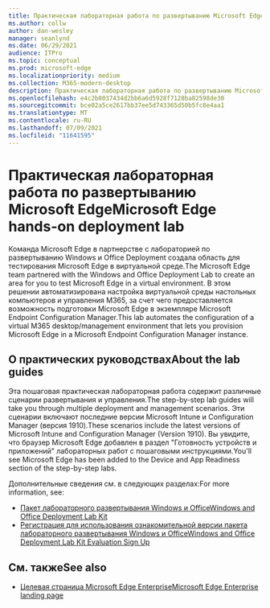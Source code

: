 ```yaml
---
title: Практическая лабораторная работа по развертыванию Microsoft Edge
ms.author: collw
author: dan-wesley
manager: seanlynd
ms.date: 06/29/2021
audience: ITPro
ms.topic: conceptual
ms.prod: microsoft-edge
ms.localizationpriority: medium
ms.collection: M365-modern-desktop
description: Практическая лабораторная работа по развертыванию Microsoft Edge
ms.openlocfilehash: e4c2b0037434d2bb6a6d5928f7128ba82598de30
ms.sourcegitcommit: bce02a5ce2617bb37ee5d743365d50b5fc8e4aa1
ms.translationtype: MT
ms.contentlocale: ru-RU
ms.lasthandoff: 07/09/2021
ms.locfileid: "11641595"
---
```

# <a name="microsoft-edge-hands-on-deployment-lab"></a><span data-ttu-id="a267a-103">Практическая лабораторная работа по развертыванию Microsoft Edge</span><span class="sxs-lookup"><span data-stu-id="a267a-103">Microsoft Edge hands-on deployment lab</span></span>

<span data-ttu-id="a267a-104">Команда Microsoft Edge в партнерстве с лабораторией по развертыванию Windows и Office Deployment создала область для тестирования Microsoft Edge в виртуальной среде.</span><span class="sxs-lookup"><span data-stu-id="a267a-104">The Microsoft Edge team partnered with the Windows and Office Deployment Lab to create an area for you to test Microsoft Edge in a virtual environment.</span></span> <span data-ttu-id="a267a-105">В этом решении автоматизирована настройка виртуальной среды настольных компьютеров и управления M365, за счет чего предоставляется возможность подготовки Microsoft Edge в экземпляре Microsoft Endpoint Configuration Manager.</span><span class="sxs-lookup"><span data-stu-id="a267a-105">This lab automates the configuration of a virtual M365 desktop/management environment that lets you provision Microsoft Edge in a Microsoft Endpoint Configuration Manager instance.</span></span>

## <a name="about-the-lab-guides"></a><span data-ttu-id="a267a-106">О практических руководствах</span><span class="sxs-lookup"><span data-stu-id="a267a-106">About the lab guides</span></span>

<span data-ttu-id="a267a-107">Эта пошаговая практическая лабораторная работа содержит различные сценарии развертывания и управления.</span><span class="sxs-lookup"><span data-stu-id="a267a-107">The step-by-step lab guides will take you through multiple deployment and management scenarios.</span></span> <span data-ttu-id="a267a-108">Эти сценарии включают последние версии Microsoft Intune и Configuration Manager (версия 1910).</span><span class="sxs-lookup"><span data-stu-id="a267a-108">These scenarios include the latest versions of Microsoft Intune and Configuration Manager (Version 1910).</span></span> <span data-ttu-id="a267a-109">Вы увидите, что браузер Microsoft Edge добавлен в раздел "Готовность устройств и приложений" лабораторных работ с пошаговыми инструкциями.</span><span class="sxs-lookup"><span data-stu-id="a267a-109">You'll see Microsoft Edge has been added to the Device and App Readiness section of the step-by-step labs.</span></span>

<span data-ttu-id="a267a-110">Дополнительные сведения см. в следующих разделах:</span><span class="sxs-lookup"><span data-stu-id="a267a-110">For more information, see:</span></span>

- [<span data-ttu-id="a267a-111">Пакет лабораторного развертывания Windows и Office</span><span class="sxs-lookup"><span data-stu-id="a267a-111">Windows and Office Deployment Lab Kit</span></span>](/microsoft-365/enterprise/modern-desktop-deployment-and-management-lab?view=o365-worldwide)
- [<span data-ttu-id="a267a-112">Регистрация для использования ознакомительной версии пакета лабораторного развертывания Windows и Office</span><span class="sxs-lookup"><span data-stu-id="a267a-112">Windows and Office Deployment Lab Kit Evaluation Sign Up</span></span>](https://www.microsoft.com/evalcenter/evaluate-lab-kit)

## <a name="see-also"></a><span data-ttu-id="a267a-113">См. также</span><span class="sxs-lookup"><span data-stu-id="a267a-113">See also</span></span>

- [<span data-ttu-id="a267a-114">Целевая страница Microsoft Edge Enterprise</span><span class="sxs-lookup"><span data-stu-id="a267a-114">Microsoft Edge Enterprise landing page</span></span>](https://aka.ms/EdgeEnterprise)